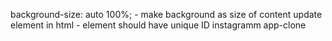 background-size: auto 100%; - make background as size of content
update element in html - element should have unique ID
instagramm app-clone
